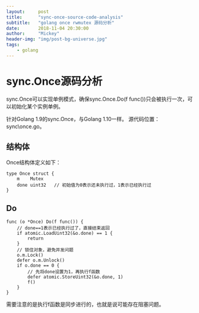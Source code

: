 ```yaml
---
layout:     post
title:      "sync-once-source-code-analysis"
subtitle:   "golang once rwmutex 源码分析"
date:       2018-11-04 20:30:00
author:     "Mickey"
header-img: "img/post-bg-universe.jpg"
tags:
    - golang
---
```


# sync.Once源码分析

sync.Once可以实现单例模式，确保sync.Once.Do(f func())只会被执行一次，可以初始化某个实例单例。

针对Golang 1.9的sync.Once，与Golang 1.10一样。 源代码位置：sync\once.go。

## 结构体
Once结构体定义如下：

```  
type Once struct {
	m    Mutex
	done uint32   // 初始值为0表示还未执行过，1表示已经执行过
}
```

## Do

```  
func (o *Once) Do(f func()) {
    // done==1表示已经执行过了，直接结束返回
	if atomic.LoadUint32(&o.done) == 1 {
		return
	}
	// 锁住对象，避免并发问题
	o.m.Lock()
	defer o.m.Unlock()
	if o.done == 0 {
	    // 先将done设置为1，再执行f函数
		defer atomic.StoreUint32(&o.done, 1)
		f()
	}
}
```

需要注意的是执行f函数是同步进行的，也就是说可能存在阻塞问题。